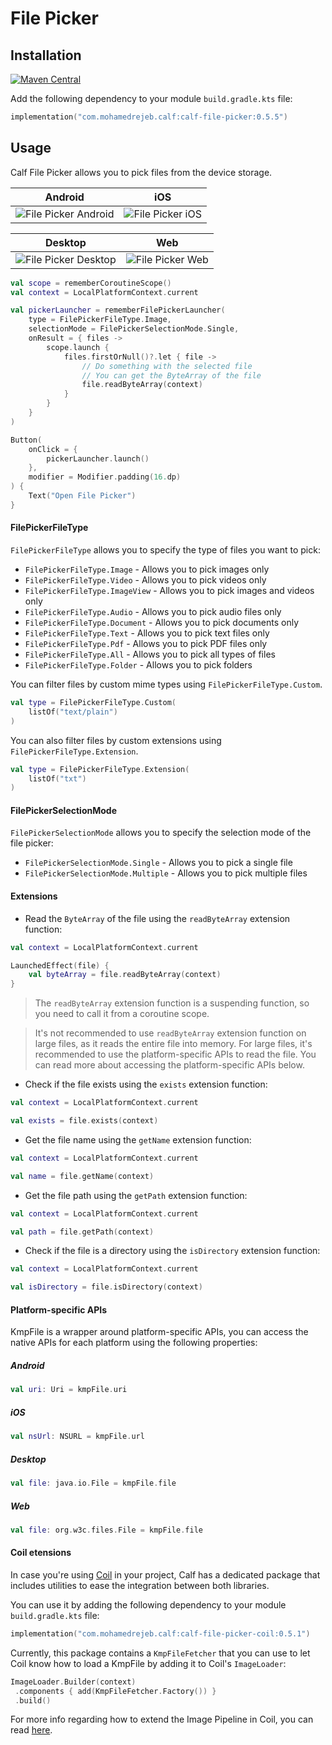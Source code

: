 # File Picker

## Installation

[![Maven Central](https://img.shields.io/maven-central/v/com.mohamedrejeb.calf/calf-file-picker)](https://search.maven.org/search?q=g:%22com.mohamedrejeb.calf%22%20AND%20a:%calf-file-picker%22)

Add the following dependency to your module `build.gradle.kts` file:

```kotlin
implementation("com.mohamedrejeb.calf:calf-file-picker:0.5.5")
```

## Usage

Calf File Picker allows you to pick files from the device storage.


| Android                                                       | iOS                                                   |
|---------------------------------------------------------------|-------------------------------------------------------|
| ![File Picker Android](images/AdaptiveFilePicker-android.png) | ![File Picker iOS](images/AdaptiveFilePicker-ios.png) |

| Desktop                                                       | Web                                                   |
|---------------------------------------------------------------|-------------------------------------------------------|
| ![File Picker Desktop](images/AdaptiveFilePicker-desktop.png) | ![File Picker Web](images/AdaptiveFilePicker-web.png) |

```kotlin
val scope = rememberCoroutineScope()
val context = LocalPlatformContext.current

val pickerLauncher = rememberFilePickerLauncher(
    type = FilePickerFileType.Image,
    selectionMode = FilePickerSelectionMode.Single,
    onResult = { files ->
        scope.launch {
            files.firstOrNull()?.let { file ->
                // Do something with the selected file
                // You can get the ByteArray of the file
                file.readByteArray(context)
            }
        }
    }
)

Button(
    onClick = {
        pickerLauncher.launch()
    },
    modifier = Modifier.padding(16.dp)
) {
    Text("Open File Picker")
}
```

#### FilePickerFileType

`FilePickerFileType` allows you to specify the type of files you want to pick:

* `FilePickerFileType.Image` - Allows you to pick images only
* `FilePickerFileType.Video` - Allows you to pick videos only
* `FilePickerFileType.ImageView` - Allows you to pick images and videos only
* `FilePickerFileType.Audio` - Allows you to pick audio files only
* `FilePickerFileType.Document` - Allows you to pick documents only
* `FilePickerFileType.Text` - Allows you to pick text files only
* `FilePickerFileType.Pdf` - Allows you to pick PDF files only
* `FilePickerFileType.All` - Allows you to pick all types of files
* `FilePickerFileType.Folder` - Allows you to pick folders

You can filter files by custom mime types using `FilePickerFileType.Custom`.

```kotlin
val type = FilePickerFileType.Custom(
    listOf("text/plain")
)
```

You can also filter files by custom extensions using `FilePickerFileType.Extension`.

```kotlin
val type = FilePickerFileType.Extension(
    listOf("txt")
)
```

#### FilePickerSelectionMode

`FilePickerSelectionMode` allows you to specify the selection mode of the file picker:

* `FilePickerSelectionMode.Single` - Allows you to pick a single file
* `FilePickerSelectionMode.Multiple` - Allows you to pick multiple files

#### Extensions

* Read the `ByteArray` of the file using the `readByteArray` extension function:

```kotlin
val context = LocalPlatformContext.current

LaunchedEffect(file) {
    val byteArray = file.readByteArray(context)
}
```

> The `readByteArray` extension function is a suspending function, so you need to call it from a coroutine scope.

> It's not recommended to use `readByteArray` extension function on large files, as it reads the entire file into memory.
> For large files, it's recommended to use the platform-specific APIs to read the file.
> You can read more about accessing the platform-specific APIs below.

* Check if the file exists using the `exists` extension function:

```kotlin
val context = LocalPlatformContext.current

val exists = file.exists(context)
```

* Get the file name using the `getName` extension function:

```kotlin
val context = LocalPlatformContext.current

val name = file.getName(context)
```

* Get the file path using the `getPath` extension function:

```kotlin
val context = LocalPlatformContext.current

val path = file.getPath(context)
```

* Check if the file is a directory using the `isDirectory` extension function:

```kotlin
val context = LocalPlatformContext.current

val isDirectory = file.isDirectory(context)
```

#### Platform-specific APIs

KmpFile is a wrapper around platform-specific APIs,
you can access the native APIs for each platform using the following properties:

##### Android
```kotlin
val uri: Uri = kmpFile.uri
```

##### iOS
```kotlin
val nsUrl: NSURL = kmpFile.url
```

##### Desktop
```kotlin
val file: java.io.File = kmpFile.file
```

##### Web
```kotlin
val file: org.w3c.files.File = kmpFile.file
```

#### Coil etensions

In case you're using [Coil](https://github.com/coil-kt/coil) in your project, Calf has a dedicated package that includes utilities to ease the integration between both libraries.

You can use it by adding the following dependency to your module `build.gradle.kts` file:

```kotlin  
implementation("com.mohamedrejeb.calf:calf-file-picker-coil:0.5.1")  
```  

Currently, this package contains a `KmpFileFetcher` that you can use to let Coil know how to load a KmpFile by adding it to Coil's  `ImageLoader`:

```kotlin  
ImageLoader.Builder(context)  
 .components { add(KmpFileFetcher.Factory()) }
 .build()  
```  

For more info regarding how to extend the Image Pipeline in Coil, you can read [here](https://coil-kt.github.io/coil/image_pipeline/).